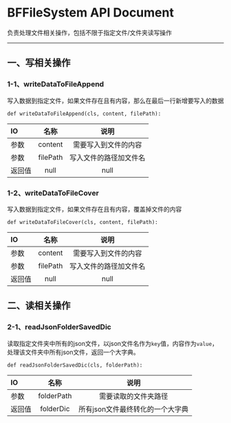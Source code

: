 # BFFileSystem API Document
负责处理文件相关操作，包括不限于指定文件/文件夹读写操作

---

## 一、写相关操作
### 1-1、writeDataToFileAppend
写入数据到指定文件，如果文件存在且有内容，那么在最后一行新增要写入的数据
```
def writeDataToFileAppend(cls, content, filePath):
```

|IO|名称|说明|
| :--- | :----: | :----: |
|参数| content |需要写入到文件的内容|
|参数| filePath |写入文件的路径加文件名|
|返回值| null |null|


### 1-2、writeDataToFileCover
写入数据到指定文件，如果文件存在且有内容，覆盖掉文件的内容
```
def writeDataToFileCover(cls, content, filePath):
```

|IO|名称|说明|
| :--- | :----: | :----: |
|参数| content |需要写入到文件的内容|
|参数| filePath |写入文件的路径加文件名|
|返回值| null |null|

## 二、读相关操作
### 2-1、readJsonFolderSavedDic
读取指定文件夹中所有的json文件，以json文件名作为`key`值，内容作为`value`，处理该文件夹中所有json文件，返回一个大字典。
```
def readJsonFolderSavedDic(cls, folderPath):
```

|IO|名称|说明|
| :--- | :----: | :----: |
|参数| folderPath |需要读取的文件夹路径|
|返回值| folderDic |所有json文件最终转化的一个大字典|


